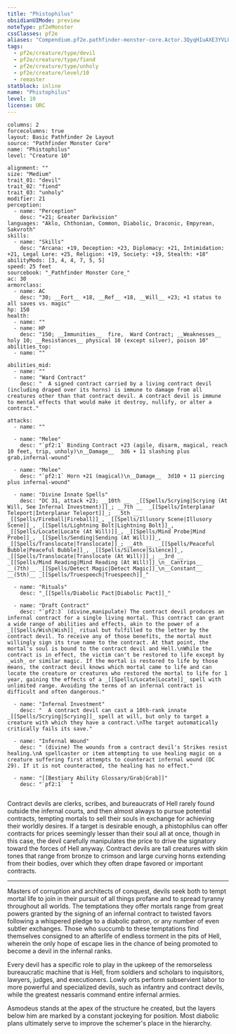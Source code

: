 ```yaml
---
title: "Phistophilus"
obsidianUIMode: preview
noteType: pf2eMonster
cssClasses: pf2e
aliases: "Compendium.pf2e.pathfinder-monster-core.Actor.3QyqHIuAXE3YVLUh" 
tags:
  - pf2e/creature/type/devil
  - pf2e/creature/type/fiend
  - pf2e/creature/type/unholy
  - pf2e/creature/level/10
  - remaster
statblock: inline
name: "Phistophilus"
level: 10
license: ORC
---
```


```statblock
columns: 2
forcecolumns: true
layout: Basic Pathfinder 2e Layout
source: "Pathfinder Monster Core"
name: "Phistophilus"
level: "Creature 10"

alignment: ""
size: "Medium"
trait_01: "devil"
trait_02: "fiend"
trait_03: "unholy"
modifier: 21
perception:
  - name: "Perception"
    desc: "+21; Greater Darkvision"
languages: "Aklo, Chthonian, Common, Diabolic, Draconic, Empyrean, Sakvroth"
skills:
  - name: "Skills"
    desc: "Arcana: +19, Deception: +23, Diplomacy: +21, Intimidation: +21, Legal Lore: +25, Religion: +19, Society: +19, Stealth: +18"
abilityMods: [3, 4, 4, 7, 5, 5]
speed: 25 feet
sourcebook: "_Pathfinder Monster Core_"
ac: 30
armorclass:
  - name: AC
    desc: "30; __Fort__ +18, __Ref__ +18, __Will__ +23; +1 status to all saves vs. magic"
hp: 150
health:
  - name: ""
  - name: HP
    desc: "150; __Immunities__  fire,  Ward Contract; __Weaknesses__ holy 10; __Resistances__ physical 10 (except silver), poison 10"
abilities_top:
  - name: ""

abilities_mid:
  - name: ""
  - name: "Ward Contract"
    desc: "  A signed contract carried by a living contract devil (including draped over its horns) is immune to damage from all creatures other than that contract devil. A contract devil is immune to mental effects that would make it destroy, nullify, or alter a contract."

attacks:
  - name: ""

  - name: "Melee"
    desc: "`pf2:1` Binding Contract +23 (agile, disarm, magical, reach 10 feet, trip, unholy)\n__Damage__  3d6 + 11 slashing plus grab,infernal-wound"

  - name: "Melee"
    desc: "`pf2:1` Horn +21 (magical)\n__Damage__  3d10 + 11 piercing plus infernal-wound"

  - name: "Divine Innate Spells"
    desc: "DC 31, attack +23; __10th __  _[[Spells/Scrying|Scrying (At Will, See Infernal Investment)]]_; __7th __  _[[Spells/Interplanar Teleport|Interplanar Teleport]]_; __5th __  _[[Spells/Fireball|Fireball]]_, _[[Spells/Illusory Scene|Illusory Scene]]_, _[[Spells/Lightning Bolt|Lightning Bolt]]_, _[[Spells/Locate|Locate (At Will)]]_, _[[Spells/Mind Probe|Mind Probe]]_, _[[Spells/Sending|Sending (At Will)]]_, _[[Spells/Translocate|Translocate]]_; __4th __  _[[Spells/Peaceful Bubble|Peaceful Bubble]]_, _[[Spells/Silence|Silence]]_, _[[Spells/Translocate|Translocate (At Will)]]_; __3rd __  _[[Spells/Mind Reading|Mind Reading (At Will)]]_\n__Cantrips__  __(7th)__ _[[Spells/Detect Magic|Detect Magic]]_\n__Constant__  __(5th)__ _[[Spells/Truespeech|Truespeech]]_"

  - name: "Rituals"
    desc: "_[[Spells/Diabolic Pact|Diabolic Pact]]_"

  - name: "Draft Contract"
    desc: "`pf2:3` (divine,manipulate) The contract devil produces an infernal contract for a single living mortal. This contract can grant a wide range of abilities and effects, akin to the power of a _[[Spells/Wish|Wish]]_ ritual but fulfilled to the letter by the contract devil. To receive any of those benefits, the mortal must willingly sign its true name to the contract. At that point, the mortal's soul is bound to the contract devil and Hell.\nWhile the contract is in effect, the victim can't be restored to life except by _wish_ or similar magic. If the mortal is restored to life by those means, the contract devil knows which mortal came to life and can locate the creature or creatures who restored the mortal to life for 1 year, gaining the effects of a _[[Spells/Locate|Locate]]_ spell with unlimited range. Avoiding the terms of an infernal contract is difficult and often dangerous."

  - name: "Infernal Investment"
    desc: "  A contract devil can cast a 10th-rank innate _[[Spells/Scrying|Scrying]]_ spell at will, but only to target a creature with which they have a contract.\nThe target automatically critically fails its save."

  - name: "Infernal Wound"
    desc: " (divine) The wounds from a contract devil's Strikes resist healing.\nA spellcaster or item attempting to use healing magic on a creature suffering first attempts to counteract infernal wound (DC 29). If it is not counteracted, the healing has no effect."

  - name: "[[Bestiary Ability Glossary/Grab|Grab]]"
    desc: "`pf2:1`  "
 
```



Contract devils are clerks, scribes, and bureaucrats of Hell rarely found outside the infernal courts, and then almost always to pursue potential contracts, tempting mortals to sell their souls in exchange for achieving their worldly desires. If a target is desirable enough, a phistophilus can offer contracts for prices seemingly lesser than their soul all at once, though in this case, the devil carefully manipulates the price to drive the signatory toward the forces of Hell anyway. Contract devils are tall creatures with skin tones that range from bronze to crimson and large curving horns extending from their bodies, over which they often drape favored or important contracts.

* * *

Masters of corruption and architects of conquest, devils seek both to tempt mortal life to join in their pursuit of all things profane and to spread tyranny throughout all worlds. The temptations they offer mortals range from great powers granted by the signing of an infernal contract to twisted favors following a whispered pledge to a diabolic patron, or any number of even subtler exchanges. Those who succumb to these temptations find themselves consigned to an afterlife of endless torment in the pits of Hell, wherein the only hope of escape lies in the chance of being promoted to become a devil in the infernal ranks.

Every devil has a specific role to play in the upkeep of the remorseless bureaucratic machine that is Hell, from soldiers and scholars to inquisitors, lawyers, judges, and executioners. Lowly orts perform subservient labor to more powerful and specialized devils, such as infantry and contract devils, while the greatest nessaris command entire infernal armies.

Asmodeus stands at the apex of the structure he created, but the layers below him are marked by a constant jockeying for position. Most diabolic plans ultimately serve to improve the schemer's place in the hierarchy.
